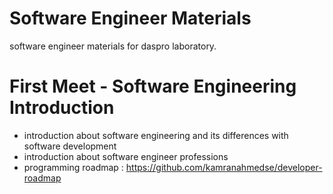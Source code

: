 # Software Engineer Materials
software engineer materials for daspro laboratory. 

# First Meet - Software Engineering Introduction
- introduction about software engineering and its differences with software development
- introduction about software engineer professions
- programming roadmap : https://github.com/kamranahmedse/developer-roadmap
